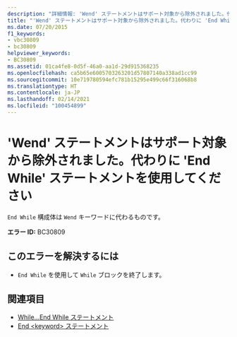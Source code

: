 ```yaml
---
description: "詳細情報: 'Wend' ステートメントはサポート対象から除外されました。代わりに 'End While' ステートメントを使用してください"
title: "'Wend' ステートメントはサポート対象から除外されました。代わりに 'End While' ステートメントを使用してください"
ms.date: 07/20/2015
f1_keywords:
- vbc30809
- bc30809
helpviewer_keywords:
- BC30809
ms.assetid: 01ca4fe8-0d5f-46a0-aa1d-29d915368235
ms.openlocfilehash: ca5b65e6005703263201d57807140a338ad1cc99
ms.sourcegitcommit: 10e719780594efc781b15295e499c66f316068b8
ms.translationtype: HT
ms.contentlocale: ja-JP
ms.lasthandoff: 02/14/2021
ms.locfileid: "100454899"
---
```

# <a name="wend-statements-are-no-longer-supported-use-end-while-statements-instead"></a>'Wend' ステートメントはサポート対象から除外されました。代わりに 'End While' ステートメントを使用してください

`End While` 構成体は `Wend` キーワードに代わるものです。  
  
 **エラー ID:** BC30809  
  
## <a name="to-correct-this-error"></a>このエラーを解決するには  
  
- `End While` を使用して `While` ブロックを終了します。  
  
## <a name="see-also"></a>関連項目

- [While...End While ステートメント](../language-reference/statements/while-end-while-statement.md)
- [End \<keyword> ステートメント](../language-reference/statements/end-keyword-statement.md)
